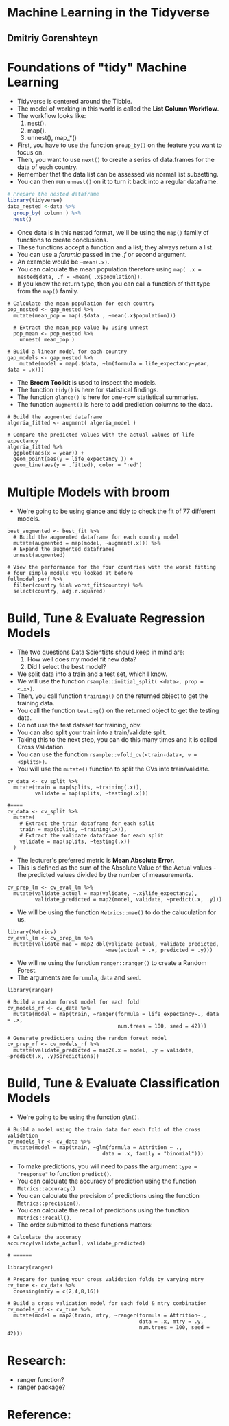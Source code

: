 # Machine Learning in the Tidyverse
## Dmitriy Gorenshteyn

# Foundations of "tidy" Machine Learning
- Tidyverse is centered around the Tibble.
- The model of working in this world is called the **List Column Workflow**.
- The workflow looks like:
  1. nest().
  2. map().
  3. unnest(), map_*()
- First, you have to use the function `group_by()` on the feature you want to focus on.
- Then, you want to use `next()` to create a series of data.frames for the data of each country.
- Remember that the data list can be assessed via normal list subsetting.
- You can then run `unnest()` on it to turn it back into a regular dataframe.
```R
# Prepare the nested dataframe
library(tidyverse)
data_nested <-data %>%
  group_by( column ) %>%
  nest()
```
- Once data is in this nested format, we'll be using the `map()` family of functions to create conclusions.
- These functions accept a function and a list; they always return a list.
- You can use a *forumla* passed in the *.f* or second argument.
- An example would be `~mean(.x)`.
- You can calculate the mean population therefore using `map( .x = nested$data, .f = ~mean( .x$population))`.
- If you know the return type, then you can call a function of that type from the `map()` family.
```
# Calculate the mean population for each country
pop_nested <- gap_nested %>%
  mutate(mean_pop = map(.$data , ~mean(.x$population)))

  # Extract the mean_pop value by using unnest
  pop_mean <- pop_nested %>%
    unnest( mean_pop )

# Build a linear model for each country
gap_models <- gap_nested %>%
    mutate(model = map(.$data, ~lm(formula = life_expectancy~year, data = .x)))
```
- The **Broom Toolkit** is used to inspect the models.
- The function `tidy()` is here for statistical findings.
- The function `glance()` is here for one-row statistical summaries.
- The function `augment()` is here to add prediction columns to the data.
```
# Build the augmented dataframe
algeria_fitted <- augment( algeria_model )

# Compare the predicted values with the actual values of life expectancy
algeria_fitted %>%
  ggplot(aes(x = year)) +
  geom_point(aes(y = life_expectancy )) +
  geom_line(aes(y = .fitted), color = "red")
```


# Multiple Models with broom
- We're going to be using glance and tidy to check the fit of 77 different models.
```
best_augmented <- best_fit %>%
  # Build the augmented dataframe for each country model
  mutate(augmented = map(model, ~augment(.x))) %>%
  # Expand the augmented dataframes
  unnest(augmented)

# View the performance for the four countries with the worst fitting
# four simple models you looked at before
fullmodel_perf %>%
  filter(country %in% worst_fit$country) %>%
  select(country, adj.r.squared)
```


# Build, Tune & Evaluate Regression Models
- The two questions Data Scientists should keep in mind are:
  1. How well does my model fit new data?
  2. Did I select the best model?
- We split data into a train and a test set, which I know.
- We will use the function `rsample::initial_split( <data>, prop = <.x>)`.
- Then, you call function `training()` on the returned object to get the training data.
- You call the function `testing()` on the returned object to get the testing data.
- Do not use the test dataset for training, obv.
- You can also split your train into a train/validate split.
- Taking this to the next step, you can do this many times and it is called Cross Validation.
- You can use the function `rsample::vfold_cv(<train-data>, v = <splits>)`.
- You will use the `mutate()` function to split the CVs into train/validate.
```
cv_data <- cv_split %>%
  mutate(train = map(splits, ~training(.x)),
         validate = map(splits, ~testing(.x)))

#====
cv_data <- cv_split %>%
  mutate(
    # Extract the train dataframe for each split
    train = map(splits, ~training(.x)),
    # Extract the validate dataframe for each split
    validate = map(splits, ~testing(.x))
  )
```
- The lecturer's preferred metric is **Mean Absolute Error**.
- This is defined as the sum of the Absolute Value of the Actual values - the predicted values divided by the number of measurements.
```
cv_prep_lm <- cv_eval_lm %>%
  mutate(validate_actual = map(validate, ~.x$life_expectancy),
         validate_predicted = map2(model, validate, ~predict(.x, .y)))
```
- We will be using the function `Metrics::mae()` to do the caluculation for us.
```
library(Metrics)
cv_eval_lm <- cv_prep_lm %>%
  mutate(validate_mae = map2_dbl(validate_actual, validate_predicted,
                                ~mae(actual = .x, predicted = .y)))
```
- We will ne using the function `ranger::ranger()` to create a Random Forest.
- The arguments are `forumula`, `data` and `seed`.
```
library(ranger)

# Build a random forest model for each fold
cv_models_rf <- cv_data %>%
  mutate(model = map(train, ~ranger(formula = life_expectancy~., data = .x,
                                    num.trees = 100, seed = 42)))

# Generate predictions using the random forest model
cv_prep_rf <- cv_models_rf %>%
  mutate(validate_predicted = map2(.x = model, .y = validate, ~predict(.x, .y)$predictions))
```


# Build, Tune & Evaluate Classification Models
- We're going to be using the function `glm()`.
```
# Build a model using the train data for each fold of the cross validation
cv_models_lr <- cv_data %>%
  mutate(model = map(train, ~glm(formula = Attrition ~ .,
                               data = .x, family = "binomial")))
```
- To make predictions, you will need to pass the argument `type = "response"` to function `predict()`.
- You can calculate the accuracy of prediction using the function `Metrics::accuracy()`
- You can calculate the precision of predictions using the function `Metrics::precision()`.
- You can calculate the recall of predictions using the function `Metrics::recall()`.
- The order submitted to these functions matters:
```
# Calculate the accuracy
accuracy(validate_actual, validate_predicted)

# ======

library(ranger)

# Prepare for tuning your cross validation folds by varying mtry
cv_tune <- cv_data %>%
  crossing(mtry = c(2,4,8,16))

# Build a cross validation model for each fold & mtry combination
cv_models_rf <- cv_tune %>%
  mutate(model = map2(train, mtry, ~ranger(formula = Attrition~.,
                                           data = .x, mtry = .y,
                                           num.trees = 100, seed = 42)))
```


# Research:
- ranger function?
- ranger package?

# Reference:
